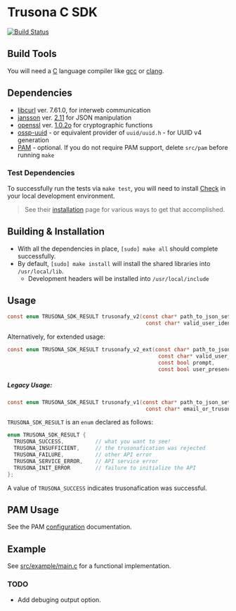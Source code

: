 # Trusona C SDK

[![Build Status](https://travis-ci.com/lighthauz/trusona-ceee-sdk.svg?token=ERoqgs7tKf7xAGTsABr8&branch=master)](https://travis-ci.com/lighthauz/trusona-ceee-sdk)

## Build Tools

You will need a [C](https://en.wikipedia.org/wiki/C_programming_language) language compiler like [gcc](https://github.com/gcc-mirror/gcc) or [clang](https://github.com/llvm-mirror/clang).

## Dependencies

- [libcurl](https://curl.haxx.se/libcurl/c) ver. 7.61.0, for interweb communication
- [jansson](http://www.digip.org/jansson) ver. [2.11](https://jansson.readthedocs.io/en/2.11) for JSON manipulation
- [openssl](https://www.openssl.org) ver. [1.0.2o](https://www.openssl.org/source) for cryptographic functions
- [ossp-uuid](https://github.com/sean-/ossp-uuid) - or equivalent provider of `uuid/uuid.h` - for UUID v4 generation
- [PAM](http://tldp.org/HOWTO/User-Authentication-HOWTO/x115.html) - optional. If you do not require PAM support, delete `src/pam` before running `make`

### Test Dependencies

To successfully run the tests via `make test`, you will need to install [Check](https://libcheck.github.io/check) in your local development environment.

> See their [installation](https://libcheck.github.io/check/web/install.html) page for various ways to get that accomplished.


## Building & Installation

- With all the dependencies in place, `[sudo] make all` should complete successfully.
- By default, `[sudo] make install` will install the shared libraries into `/usr/local/lib`.
  - Development headers will be installed into `/usr/local/include`


## Usage

```c
const enum TRUSONA_SDK_RESULT trusonafy_v2(const char* path_to_json_settings,
                                            const char* valid_user_identifier);
```

Alternatively, for extended usage:

```c
const enum TRUSONA_SDK_RESULT trusonafy_v2_ext(const char* path_to_json_settings,
                                                const char* valid_user_identifier,
                                                const bool prompt,
                                                const bool user_presence);
```

##### Legacy Usage:

```c
const enum TRUSONA_SDK_RESULT trusonafy_v1(const char* path_to_json_settings,
                                            const char* email_or_trusona_id);
```


`TRUSONA_SDK_RESULT` is an `enum` declared as follows:

```c
enum TRUSONA_SDK_RESULT {
  TRUSONA_SUCCESS,          // what you want to see!
  TRUSONA_INSUFFICIENT,     // the trusonafication was rejected
  TRUSONA_FAILURE,          // other API error
  TRUSONA_SERVICE_ERROR,    // API service error
  TRUSONA_INIT_ERROR        // failure to initialize the API
};
```

A value of `TRUSONA_SUCCESS` indicates trusonafication was successful.


## PAM Usage

See the PAM [configuration](https://github.com/lighthauz/trusona-ceee-sdk/blob/master/src/pam/README.md) documentation.

## Example

See [src/example/main.c](https://github.com/lighthauz/trusona-ceee-sdk/blob/master/src/example/main.c) for a functional implementation.

### TODO

- Add debuging output option.
